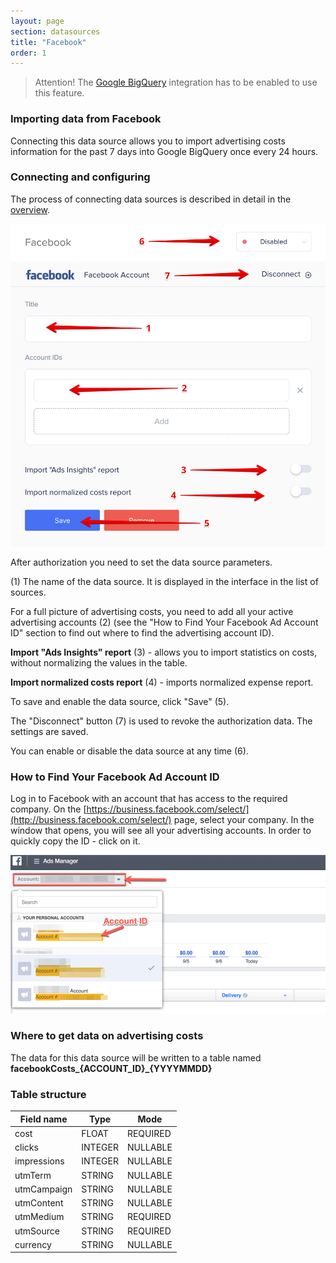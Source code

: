 ```yaml
---
layout: page
section: datasources
title: "Facebook"
order: 1
---
```


> Attention! The [Google BigQuery](/integrations/google-bigquery) integration has to be enabled to use this feature.

### Importing data from Facebook

Connecting this data source allows you to import advertising costs information for the past 7 days into Google BigQuery once every 24 hours.

### Connecting and configuring

The process of connecting data sources is described in detail in the [overview](https://docs.segmentstream.com/datasources/index).

![](/img/fb.2.png)

After authorization you need to set the data source parameters.

(1) The name of the data source. It is displayed in the interface in the list of sources.

For a full picture of advertising costs, you need to add all your active advertising accounts (2) (see the "How to Find Your Facebook Ad Account ID" section to find out where to find the advertising account ID).

**Import "Ads Insights" report** (3) - allows you to import statistics on costs, without normalizing the values ​​in the table.

**Import normalized costs report** (4) - imports normalized expense report.

To save and enable the data source, click "Save" (5).

The "Disconnect" button (7) is used to revoke the authorization data. The settings are saved.

You can enable or disable the data source at any time (6).

### How to Find Your Facebook Ad Account ID

Log in to Facebook with an account that has access to the required company. On the [https://business.facebook.com/select/](http://business.facebook.com/select/) page, select your company. In the window that opens, you will see all your advertising accounts. In order to quickly copy the ID - click on it.

![](/img/facebook_get_id.png)

### Where to get data on advertising costs

The data for this data source will be written to a table named **facebookCosts_{ACCOUNT_ID}_{YYYYMMDD}**

### Table structure

Field name|Type|Mode
--- | --- | ---
cost | FLOAT | REQUIRED
clicks | INTEGER | NULLABLE
impressions | INTEGER | NULLABLE
utmTerm | STRING | NULLABLE
utmCampaign | STRING | NULLABLE
utmContent | STRING | NULLABLE
utmMedium | STRING | REQUIRED
utmSource | STRING | REQUIRED
currency | STRING | NULLABLE

